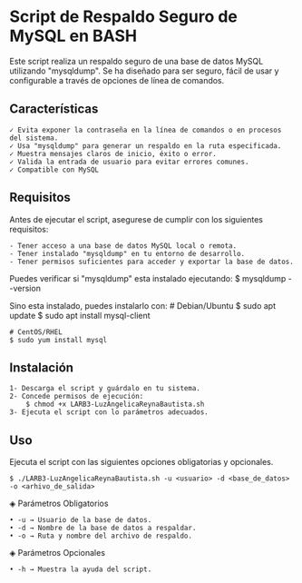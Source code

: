 # Script de Respaldo Seguro de MySQL en BASH

Este script realiza un respaldo seguro de una base de datos MySQL utilizando "mysqldump". Se ha diseñado para ser seguro, fácil de usar y configurable a través de opciones de línea de comandos.

## Características 
    ✓ Evita exponer la contraseña en la línea de comandos o en procesos del sistema.
    ✓ Usa "mysqldump" para generar un respaldo en la ruta especificada.
    ✓ Muestra mensajes claros de inicio, éxito o error.
    ✓ Valida la entrada de usuario para evitar errores comunes.
    ✓ Compatible con MySQL

## Requisitos 

Antes de ejecutar el script, asegurese de cumplir con los siguientes requisitos:

    - Tener acceso a una base de datos MySQL local o remota.
    - Tener instalado "mysqldump" en tu entorno de desarrollo.
    - Tener permisos suficientes para acceder y exportar la base de datos.

Puedes verificar si "mysqldump" esta instalado ejecutando:
    $ mysqldump --version

Sino esta instalado, puedes instalarlo con:
    # Debian/Ubuntu
    $ sudo apt update
    $ sudo apt install mysql-client

    # CentOS/RHEL
    $ sudo yum install mysql

## Instalación
    
    1- Descarga el script y guárdalo en tu sistema.
    2- Concede permisos de ejecución:
        $ chmod +x LARB3-LuzAngelicaReynaBautista.sh
    3- Ejecuta el script con lo parámetros adecuados.

## Uso

Ejecuta el script con las siguientes opciones obligatorias y opcionales.

    $ ./LARB3-LuzAngelicaReynaBautista.sh -u <usuario> -d <base_de_datos> -o <arhivo_de_salida>

◈ Parámetros Obligatorios

    • -u → Usuario de la base de datos.
    • -d → Nombre de la base de datos a respaldar.
    • -o → Ruta y nombre del archivo de respaldo.

◈ Parámetros Opcionales

    • -h → Muestra la ayuda del script.





